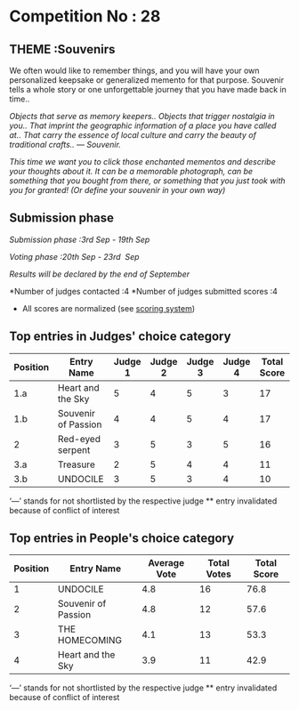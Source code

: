 # Competition No : 28

## THEME :Souvenirs

We often would like to remember things, and you will have your own personalized keepsake or generalized memento for that purpose. Souvenir tells a whole story or one unforgettable journey that you have made back in time..

*Objects that serve as memory keepers..*
*Objects that trigger nostalgia in you..*
*That imprint the geographic information of a place you have called at..*
*That carry the essence of local culture and carry the beauty of traditional crafts..*
*— Souvenir.*

*This time we want you to click those enchanted mementos and describe your thoughts about it. It can be a memorable photograph, can be something that you bought from there, or something that you just took with you for granted! (Or define your souvenir in your own way)*

## Submission phase
*Submission phase :3rd Sep - 19th Sep*

*Voting phase :20th Sep - 23rd  Sep*

*Results will be declared by the end of September*
  
 *Number of judges contacted :4
    *Number of judges submitted scores :4
  
* All scores are normalized (see [scoring system](https://github.com/photography2018/competition/blob/master/scoring.md))

## Top entries in Judges' choice category

|Position	|Entry Name|	Judge 1	| Judge 2	| Judge 3	|Judge 4| Total Score |
|--|--|--|--|--|--|--|
|1.a	| Heart and the Sky|	5|	4	|	5|3|17|
|1.b	|Souvenir of Passion|4|	4	|5	|4|17|
|2	|Red-eyed serpent|3	|5	|3	|5|16|
|3.a	|Treasure|	2	|5	|4	|4|11|
|3.b	|UNDOCILE|	3|	5|	3|4|	10|


‘—’ stands for not shortlisted by the respective judge
** entry invalidated because of conflict of interest

## Top entries in People's choice category

|Position	|Entry Name|	Average Vote|	Total Votes	|Total Score|
|--|--|--|--|--|
|1	|UNDOCILE|4.8	|16|76.8|
|2	|Souvenir of Passion|4.8|	12	|57.6|
|3	|THE HOMECOMING|	4.1|	13|	53.3|
|4	|Heart and the Sky|	3.9	|11	|42.9|



‘—’ stands for not shortlisted by the respective judge
** entry invalidated because of conflict of interest
